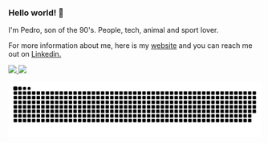 
### Hello world! 👋

I'm Pedro, son of the 90's. People, tech, animal and sport lover.

For more information about me, here is my <a href="https://pedroalexandrevieira.github.io/">website</a> and you can reach me out on <a href="https://www.linkedin.com/in/pedroalexandrevieira/">Linkedin.</a>


<div>
  <a href="https://github.com/pedroalexandrevieira">
  <img height="180em" src="https://github-readme-stats.vercel.app/api?username=pedroalexandrevieira&show_icons=true&theme=dracula&include_all_commits=true&count_private=true"/>
  <img height="180em" src="https://github-readme-stats.vercel.app/api/top-langs/?username=pedroalexandrevieira&layout=compact&langs_count=7&theme=dracula"/>
</div>




![Snake animation](https://github.com/pedroalexandrevieira/pedroalexandrevieira/blob/output/github-contribution-grid-snake.svg)

